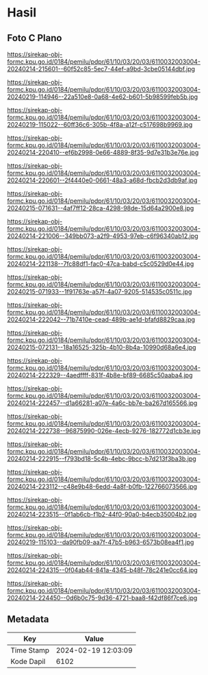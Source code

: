 # Hasil

## Foto C Plano

https://sirekap-obj-formc.kpu.go.id/0184/pemilu/pdpr/61/10/03/20/03/6110032003004-20240214-215601--60f52c85-5ec7-44ef-a9bd-3cbe05144dbf.jpg

https://sirekap-obj-formc.kpu.go.id/0184/pemilu/pdpr/61/10/03/20/03/6110032003004-20240219-114946--22a510e8-0a68-4e62-b601-5b98599feb5b.jpg

https://sirekap-obj-formc.kpu.go.id/0184/pemilu/pdpr/61/10/03/20/03/6110032003004-20240219-115022--60ff36c6-305b-4f8a-a12f-c517698b9969.jpg

https://sirekap-obj-formc.kpu.go.id/0184/pemilu/pdpr/61/10/03/20/03/6110032003004-20240214-220410--ef6b2998-0e66-4889-8f35-9d7e31b3e76e.jpg

https://sirekap-obj-formc.kpu.go.id/0184/pemilu/pdpr/61/10/03/20/03/6110032003004-20240214-220601--2f4440e0-0661-48a3-a68d-fbcb2d3db9af.jpg

https://sirekap-obj-formc.kpu.go.id/0184/pemilu/pdpr/61/10/03/20/03/6110032003004-20240215-071631--4af7ff12-28ca-4298-98de-15d64a2900e8.jpg

https://sirekap-obj-formc.kpu.go.id/0184/pemilu/pdpr/61/10/03/20/03/6110032003004-20240214-221006--349bb073-a2f9-4953-97eb-c6f96340ab12.jpg

https://sirekap-obj-formc.kpu.go.id/0184/pemilu/pdpr/61/10/03/20/03/6110032003004-20240214-221138--7fc88df1-fac0-47ca-babd-c5c0529d0e44.jpg

https://sirekap-obj-formc.kpu.go.id/0184/pemilu/pdpr/61/10/03/20/03/6110032003004-20240215-071933--1f91763e-a57f-4a07-9205-514535c0511c.jpg

https://sirekap-obj-formc.kpu.go.id/0184/pemilu/pdpr/61/10/03/20/03/6110032003004-20240214-222042--71b7410e-cead-489b-ae1d-bfafd8829caa.jpg

https://sirekap-obj-formc.kpu.go.id/0184/pemilu/pdpr/61/10/03/20/03/6110032003004-20240215-072131--18a16525-325b-4b10-8b4a-10990d68a6e4.jpg

https://sirekap-obj-formc.kpu.go.id/0184/pemilu/pdpr/61/10/03/20/03/6110032003004-20240214-222329--4aedffff-831f-4b8e-bf89-6685c50aaba4.jpg

https://sirekap-obj-formc.kpu.go.id/0184/pemilu/pdpr/61/10/03/20/03/6110032003004-20240214-222457--d1a66281-a07e-4a6c-bb7e-ba267d165566.jpg

https://sirekap-obj-formc.kpu.go.id/0184/pemilu/pdpr/61/10/03/20/03/6110032003004-20240214-222738--96875990-026e-4ecb-9276-182772d1cb3e.jpg

https://sirekap-obj-formc.kpu.go.id/0184/pemilu/pdpr/61/10/03/20/03/6110032003004-20240214-222915--f793bd18-5c4b-4ebc-9bcc-b7d213f3ba3b.jpg

https://sirekap-obj-formc.kpu.go.id/0184/pemilu/pdpr/61/10/03/20/03/6110032003004-20240214-223112--c48e9b48-6edd-4a8f-b0fb-122766073566.jpg

https://sirekap-obj-formc.kpu.go.id/0184/pemilu/pdpr/61/10/03/20/03/6110032003004-20240214-223515--0f1ab6cb-f1b2-44f0-90a0-b4ecb35004b2.jpg

https://sirekap-obj-formc.kpu.go.id/0184/pemilu/pdpr/61/10/03/20/03/6110032003004-20240219-115103--da90fb09-aa7f-47b5-b963-6573b08ea4f1.jpg

https://sirekap-obj-formc.kpu.go.id/0184/pemilu/pdpr/61/10/03/20/03/6110032003004-20240214-224315--0f04ab44-841a-4345-b48f-78c241e0cc64.jpg

https://sirekap-obj-formc.kpu.go.id/0184/pemilu/pdpr/61/10/03/20/03/6110032003004-20240214-224450--0d6b0c75-9d36-4721-baa8-f42df86f7ce6.jpg


## Metadata

| Key        | Value               |
| ---------- | ------------------- |
| Time Stamp | 2024-02-19 12:03:09 |
| Kode Dapil | 6102                |



